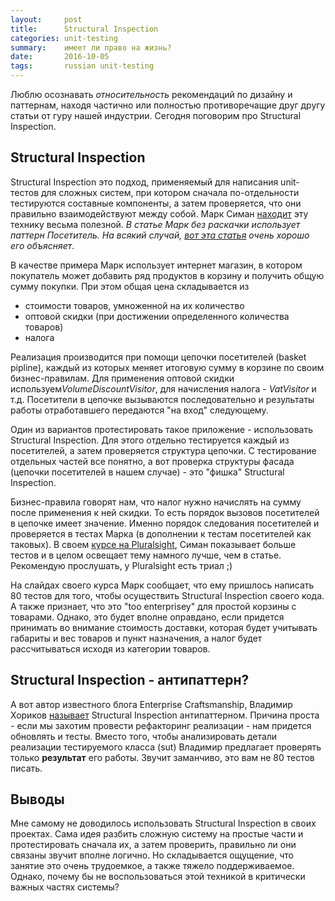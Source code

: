```yaml
---
layout:     post
title:      Structural Inspection
categories: unit-testing
summary:    имеет ли право на жизнь?
date:       2016-10-05
tags:       russian unit-testing
---
```


Люблю осознавать *относительность* рекомендаций по дизайну и паттернам, находя частично или полностью противоречащие друг другу статьи от гуру нашей индустрии. Сегодня поговорим про Structural Inspection.

## Structural Inspection

Structural Inspection это подход, применяемый для написания unit-тестов для сложных систем, при котором сначала по-отдельности тестируются составные компоненты, а затем проверяется, что они правильно взаимодействуют между собой. Марк Симан [находит][ploeh-si] эту технику весьма полезной. *В статье Марк без раскачки использует паттерн Посетитель. На всякий случай, [вот эта статья][visitor-pattern] очень хорошо его объясняет*.

В качестве примера Марк использует интернет магазин, в котором покупатель может добавить ряд продуктов в корзину и получить общую сумму покупки. При этом общая цена складывается из

- стоимости товаров, умноженной на их количество
- оптовой скидки (при достижении определенного количества товаров)
- налога

Реализация производится при помощи цепочки посетителей (basket pipline), каждый из которых меняет итоговую сумму в корзине по своим бизнес-правилам. Для применения оптовой скидки используем*VolumeDiscountVisitor*, для начисления налога - *VatVisitor* и т.д. Посетители в цепочке вызываются последовательно и результаты работы отработавшего передаются "на вход" следующему.

Один из вариантов протестировать такое приложение - использовать Structural Inspection. Для этого отдельно тестируется каждый из посетителей, а затем проверяется структура цепочки. С тестирование отдельных частей все понятно, а вот проверка структуры фасада (цепочки посетителей в нашем случае) - это "фишка" Structural Inspection.

Бизнес-правила говорят нам, что налог нужно начислять на сумму после применения к ней скидки. То есть порядок вызовов посетителей в цепочке имеет значение. Именно порядок следования посетителей и проверяется в тестах Марка (в дополнении к тестам посетителей как таковых). В своем [курсе на Pluralsight][ploeh-cource], Симан показывает больше тестов и в целом освещает тему намного лучше, чем в статье. Рекомендую прослушать, у Pluralsight есть триал ;) 

На слайдах своего курса Марк сообщает, что ему пришлось написать 80 тестов для того, чтобы осуществить Structural Inspection своего кода. А также признает, что это "too enterprisey" для простой корзины с товарами. Однако, это будет вполне оправдано, если придется принимать во внимание стоимость доставки, которая будет учитывать габариты и вес товаров и пункт назначения, а налог будет рассчитываться исходя из категории товаров.

## Structural Inspection - антипаттерн?
А вот автор известного блога Enterprise Craftsmanship, Владимир Хориков [называет][enterprise-craftsmanship-si] Structural Inspection антипаттерном. Причина проста - если мы захотим провести рефакторинг реализации - нам придется обновлять и тесты. Вместо того, чтобы анализировать детали реализации тестируемого класса (sut) Владимир предлагает проверять только **результат** его работы. Звучит заманчиво, это вам не 80 тестов писать.

## Выводы
Мне самому не доводилось использовать Structural Inspection в своих проектах. Сама идея разбить сложную систему на простые части и протестировать сначала их, а затем проверить, правильно ли они связаны звучит вполне логично. Но складывается ощущение, что занятие это очень трудоемкое, а также тяжело поддерживаемое. Однако, почему бы не воспользоваться этой техникой в критически важных частях системы?

[ploeh-si]: http://blog.ploeh.dk/2013/04/04/structural-inspection/
[visitor-pattern]: http://www.codeproject.com/Articles/588882/The-Visitor-Pattern-Explained
[ploeh-cource]: https://app.pluralsight.com/library/courses/advanced-unit-testing/table-of-contents
[enterprise-craftsmanship-si]: http://enterprisecraftsmanship.com/2016/07/21/unit-testing-anti-patterns-structural-inspection/